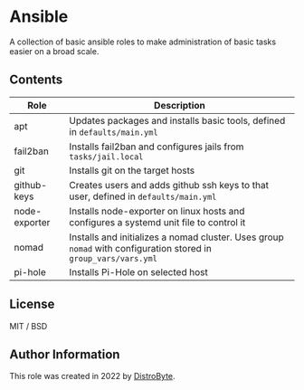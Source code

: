 # Ansible

A collection of basic ansible roles to make administration of basic tasks easier on a broad scale.

## Contents

| Role | Description |
| ---- | ----------- |
| apt | Updates packages and installs basic tools, defined in `defaults/main.yml` |
| fail2ban | Installs fail2ban and configures jails from `tasks/jail.local` |
| git | Installs git on the target hosts |
| github-keys | Creates users and adds github ssh keys to that user, defined in `defaults/main.yml` |
| node-exporter | Installs node-exporter on linux hosts and configures a systemd unit file to control it |
| nomad | Installs and initializes a nomad cluster. Uses group `nomad` with configuration stored in `group_vars/vars.yml` |
| pi-hole | Installs Pi-Hole on selected host |

## License

MIT / BSD

## Author Information

This role was created in 2022 by [DistroByte](https://github.com/DistroByte).

